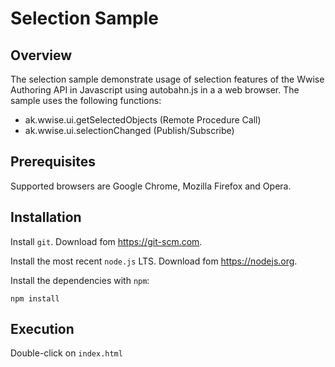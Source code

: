 # Selection Sample

## Overview 

The selection sample demonstrate usage of selection features of the Wwise Authoring API in Javascript using autobahn.js in a
a web browser. The sample uses the following functions:
 * ak.wwise.ui.getSelectedObjects (Remote Procedure Call)
 * ak.wwise.ui.selectionChanged (Publish/Subscribe)

## Prerequisites

Supported browsers are Google Chrome, Mozilla Firefox and Opera.
 
## Installation

Install `git`. Download fom <https://git-scm.com>.

Install the most recent `node.js` LTS. Download fom <https://nodejs.org>.

Install the dependencies with `npm`:

    npm install

## Execution

Double-click on `index.html`
